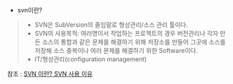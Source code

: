 - svn이란?

>- SVN은 SubVersion의 줄임말로 형상관리/소스 관리 툴이다. <br>
>- SVN의 사용목적: 여러명이서 작업하는 프로젝트의 경우 버전관리나 각자 만든 소스의 통합과 같은 문제를 해결하기 위해 저장소를 만들어 그곳에 소스를 저장해 소스 중복이나 여러 문제를 해결하기 위한 Software이다. <br>
>- IT/형상관리(configuration management)

참조 : [SVN 이란? SVN 사용 이유](https://na27.tistory.com/211)